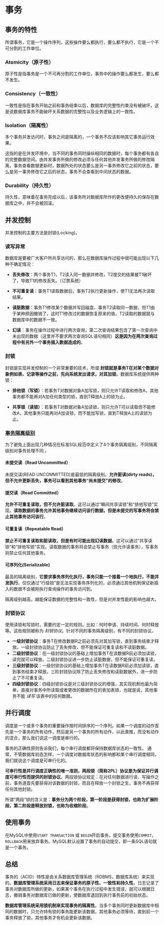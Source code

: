# 事务

## 事务的特性

所谓事务，它是一个操作序列，这些操作要么都执行，要么都不执行，它是一个不可分割的工作单位。

### Atomicity（原子性）

 原子性是指事务是一个不可再分割的工作单位，事务中的操作要么都发生，要么都不发生。

### Consistency（一致性）

一致性是指在事务开始之前和事务结束以后，数据库的完整性约束没有被破坏。这是说数据库事务不能破坏关系数据的完整性以及业务逻辑上的一致性。

### Isolation（隔离性）

多个事务并发访问时，事务之间是隔离的，一个事务不应该影响其它事务运行效果。

这指的是在并发环境中，当不同的事务同时操纵相同的数据时，每个事务都有各自的完整数据空间。由并发事务所做的修改必须与任何其他并发事务所做的修改隔离。事务查看数据更新时，数据所处的状态要么是另一事务修改它之前的状态，要么是另一事务修改它之后的状态，事务不会查看到中间状态的数据。

### Durability（持久性）

 持久性，意味着在事务完成以后，该事务所对数据库所作的更改便持久的保存在数据库之中，并不会被回滚。

## 并发控制

并发控制的主要方法是封锁(Locking)。

### 读写异常

数据库是要被广大客户所共享访问的，那么在数据库操作过程中很可能出现以下几种不确定情况：

- **丢失修改**：两个事务T1，T2读入同一数据并修改，T2提交的结果被T1破坏了，导致T1的修改丢失。（订票系统）

- **不可重复读**：事务T1读取数据后，事务T2执行更新操作，使T1无法再次读取结果。

- **读脏数据**：事务T1修改某个数据并写回磁盘，事务T2读取同一数据，但T1由于某种原因撤销了，这时T1修改过的数据恢复原来的值，T2读取的数据就与数据库中的数据不一致。

- **幻读**：事务在操作过程中进行两次查询，第二次查询结果包含了第一次查询中未出现的数据（这里并不要求两次查询SQL语句相同）**这是因为在两次查询过程中有另外一个事务插入数据造成的**。


### 封锁

封锁是实现并发控制的一个非常重要的技术，所谓 **封锁就是事务T在对某个数据对象例如表、记录等操作之前，先向系统发出请求，对其加锁**。数据库系统提供两种锁：

  - **排他锁（写锁）**：若事务T对数据对象A加写锁，则只允许T读取和修改A，其他事务都不能再对A加任何类型的锁，直到T释放A上的锁为止。

  - **共享锁（读锁）**：若事务T对数据对象A加读锁，则只允许T可以读取但不能修改A，其他事务只能再对A加读锁，而不能加写锁，直到T释放A上的读锁为止。

### [事务隔离级别](http://blog.csdn.net/qq_33290787/article/details/51924963)

为了避免上面出现几种情况在标准SQL规范中定义了4个事务隔离级别，不同隔离级别对事务处理不同 。

#### 未提交读（Read Uncommitted）

未提交读(READ UNCOMMITTED)是最低的隔离级别。**允许脏读(dirty reads)，但不允许更新丢失，事务可以看到其他事务“尚未提交”的修改**。

#### 提交读（Read Committed）

**允许不可重复读取，但不允许脏读取**。这可以通过“瞬间共享读锁”和“排他写锁”实现。**读取数据的事务允许其他事务继续访问该行数据，但是未提交的写事务将会禁止其他事务访问该行**。

#### 可重复读（Repeatable Read）

**禁止不可重复读取和脏读取，但是有时可能出现幻读数据**。这可以通过“共享读锁”和“排他写锁”实现。读取数据的事务将会禁止写事务（但允许读事务），写事务则禁止任何其他事务。

#### 可序列化(Serializable)

最高的隔离级别，**它要求事务序列化执行，事务只能一个接着一个地执行，不能并发执行**。仅仅通过“行级锁”是无法实现事务序列化的，必须通过其他机制保证新插入的数据不会被刚执行查询操作的事务访问到。

隔离级别越高，越能保证数据的完整性和一致性，但是对并发性能的影响也越大。

### 封锁协议

使用读锁和写锁时，需要约定一定的规则。比如：何时申请、持续时间、何时释放等。这些规则被称为 *封锁协议*。针对不同的事务隔离级别，有不同的封锁协议。

  - **一级封锁协议**：事务T在修改数据R之前必须先对其加写锁，直到事务结束才释放。一级封锁协议防止了丢失修改，但不能保证可重复读和不读脏数据。
  - **二级封锁协议**：在一级封锁协议的基础上增加事务T在读数据R前必须加读锁，读完就可以释放。二级封锁协议进一步防止读脏数据，但不能保证可重复读。
  - **三级封锁协议**：一级封锁协议的基础上增加事务T在读数据R前必须加读锁，直到事务结束才释放。三阶封锁协议除了防止丢失修改和读脏数据外，进一步防止了不可重复读。
  - **四级封锁协议**：四级封锁协议是对三级封锁协议的增强，其实现机制也最为简单，直接对事务中所读取或者更改的数据所在的表加表锁，也就是说，其他事务不能 *读写* 该表中的任何数据。

## 并行调度

调度是一个或多个事务的重要操作按时间排序的一个序列。如果一个调度的动作首先是一个事务的所有动作，然后是另一个事务的所有动作，以此类推，而没有动作的混合，那么我们说这一调度是串行的。

事务的正确性原则告诉我们，每个串行调度都将保持数据库状态的一致性。 通常，不管数据库初态怎样，一个调度对数据库状态的影响都和某个串行调度相同，我们就说这个调度是可串行化的。

**可串行性是并行调度正确性的唯一准则，两段锁（简称2PL）协议是为保证并行调度可串行性而提供的封锁协议**。两段锁协议规定：在对任何数据进行读、写操作之前，事务道首先要获得对该数据的封锁，而且在释放一个封锁之生，事务不再获得任何其他封锁。

所谓“两段”锁的含义是：**事务分为两个阶段，第一阶段是获得封锁，也称为扩展阶段，第二阶段是释放封锁，也称为收缩阶段**。

## 使用事务

在MySQL中使用`START TRANSACTION` 或 `BEGIN`开启事务，提交事务使用`COMMIT`，`ROLLBACK`用来放弃事务。MySQL默认设置了事务的自动提交，即一条SQL语句就是一个事务。

## 总结

事务的（ACID）特性是由关系数据库管理系统（RDBMS，数据库系统）来实现的。**数据库管理系统采用日志来保证事务的原子性、一致性和持久性**。日志记录了事务对数据库所做的更新，如果某个事务在执行过程中发生错误，就可以根据日志，撤销事务对数据库已做的更新，使数据库退回到执行事务前的初始状态。

**数据库管理系统采用锁机制来实现事务的隔离性**。当多个事务同时更新数据库中相同的数据时，只允许持有锁的事务能更新该数据，其他事务必须等待，直到前一个事务释放了锁，其他事务才有机会更新该数据。
